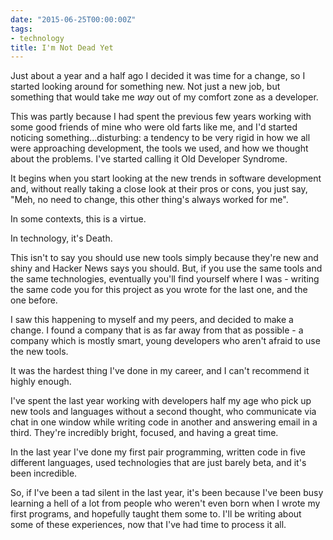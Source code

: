 ```yaml
---
date: "2015-06-25T00:00:00Z"
tags:
- technology
title: I'm Not Dead Yet
---
```


Just about a year and a half ago I decided it was time for a change, so
I started looking around for something new. Not just a new job, but
something that would take me *way* out of my comfort zone as a
developer.

This was partly because I had spent the previous few years working with
some good friends of mine who were old farts like me, and I\'d started
noticing something\...disturbing: a tendency to be very rigid in how we
all were approaching development, the tools we used, and how we thought
about the problems. I\'ve started calling it Old Developer Syndrome.

It begins when you start looking at the new trends in software
development and, without really taking a close look at their pros or
cons, you just say, \"Meh, no need to change, this other thing\'s always
worked for me\".

In some contexts, this is a virtue.

In technology, it\'s Death.

This isn\'t to say you should use new tools simply because they\'re new
and shiny and Hacker News says you should. But, if you use the same
tools and the same technologies, eventually you\'ll find yourself where
I was - writing the same code you for this project as you wrote for the
last one, and the one before.

I saw this happening to myself and my peers, and decided to make a
change. I found a company that is as far away from that as possible - a
company which is mostly smart, young developers who aren\'t afraid to
use the new tools.

It was the hardest thing I\'ve done in my career, and I can\'t recommend
it highly enough.

I\'ve spent the last year working with developers half my age who pick
up new tools and languages without a second thought, who communicate via
chat in one window while writing code in another and answering email in
a third. They\'re incredibly bright, focused, and having a great time.

In the last year I\'ve done my first pair programming, written code in
five different languages, used technologies that are just barely beta,
and it\'s been incredible.

So, if I\'ve been a tad silent in the last year, it\'s been because
I\'ve been busy learning a hell of a lot from people who weren\'t even
born when I wrote my first programs, and hopefully taught them some to.
I\'ll be writing about some of these experiences, now that I\'ve had
time to process it all.
